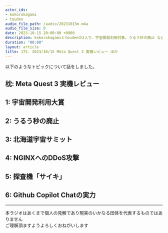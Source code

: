 ```yaml
---
actor_ids:
- kokorokagami
- touden
audio_file_path: /audio/20231015m.m4a
audio_file_size: 0
date: 2023-10-15 20:00:00 +0900
description: kokorokagamiとtoudenの2人で、宇宙開発利用対象、うるう秒の廃止 など について話しました。
duration: "00:00"
layout: article
title: 175. 2023/10/15 Meta Quest 3 実機レビュー ほか
---
```


以下のようなトピックについて話をしました。


## 枕: Meta Quest 3 実機レビュー

## 1: 宇宙開発利用大賞

## 2: うるう秒の廃止

## 3: 北海道宇宙サミット

## 4: NGINXへのDDoS攻撃

## 5: 探査機「サイキ」

## 6: Github Copilot Chatの実力

___

本ラジオはあくまで個人の見解であり現実のいかなる団体を代表するものではありません  
ご理解頂ますようよろしくおねがいします  
